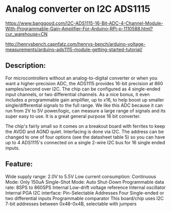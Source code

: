 # Analog converter on I2C ADS1115

https://www.banggood.com/I2C-ADS1115-16-Bit-ADC-4-Channel-Module-With-Programmable-Gain-Amplifier-For-Arduino-RPi-p-1110588.html?cur_warehouse=CN


http://henrysbench.capnfatz.com/henrys-bench/arduino-voltage-measurements/arduino-ads1115-module-getting-started-tutorial/

## Description:

For microcontrollers without an analog-to-digital converter or when you want a higher-precision ADC, the ADS1115 provides 16-bit precision at 860 samples/second over I2C. The chip can be configured as 4 single-ended input channels, or two differential channels. As a nice bonus, it even includes a programmable gain amplifier, up to x16, to help boost up smaller single/differential signals to the full range. We like this ADC because it can run from 2V to 5V power/logic, can measure a large range of signals and its super easy to use. It is a great general purpose 16 bit converter.

The chip's fairly small so it comes on a breakout board with ferrites to keep the AVDD and AGND quiet. Interfacing is done via I2C. The address can be changed to one of four options (see the datasheet table 5) so you can have up to 4 ADS1115's connected on a single 2-wire I2C bus for 16 single ended inputs.

## Feature:

Wide supply range: 2.0V to 5.5V
Low current consumption: Continuous Mode: Only 150uA Single-Shot Mode: Auto Shut-Down
Programmable data rate: 8SPS to 860SPS
Internal Low-drift voltage reference
Internal oscillator
Internal PGA
I2C interface: Pin-Selectable Addresses
Four Single-ended or two differential inputs
Programmable comparator
This board/chip uses I2C 7-bit addresses between 0x48-0x4B, selectable with jumpers

